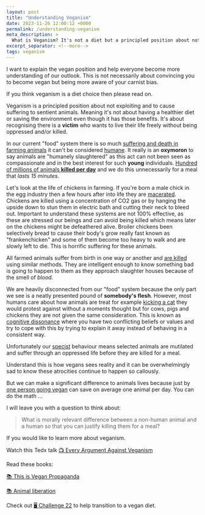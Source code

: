 ```yaml
---
layout: post
title: "Understanding Veganism"
date: 2023-11-26 12:00:12 +0000
permalink: /understanding-veganism
meta_description: >
  What is Veganism? It's not a diet but a principled position about not exploiting and to cause suffering to sentient animals.
excerpt_separator: <!--more-->
tags: veganism
---
```


I want to explain the vegan position and help everyone become more understanding of our outlook. This is not 
necessarily about convincing you to become vegan but being more aware of your carnist bias. 

If you think veganism is a diet choice then please read on.

<!--more-->

Veganism is a principled position about not exploiting and to cause suffering to sentient animals. Meaning it's not about having a healthier diet or saving the environment even though it has those benefits. It's about recognising there is a __victim__ who wants to live their life freely without being oppressed and/or killed.

In our current "food" system there is so much [suffering and death in farming animals](https://www.youtube.com/watch?v=LQRAfJyEsko) it can't be considered [humane](https://www.merriam-webster.com/dictionary/humane). It really is an **oxymoron** to say animals are "humanely slaughtered" as this act can not been seen as compassionate and in the best interest for such **young** individuals. [Hundred of millions of animals **killed per day**](https://ourworldindata.org/how-many-animals-get-slaughtered-every-day) and we do this unnecessarily for a meal that _lasts 15 minutes_.

Let's look at the life of chickens in farming. If you're born a male chick in the egg industry then a few hours after into life they are [macerated](https://en.wikipedia.org/wiki/Chick_culling). Chickens are killed using a concentration of CO2 gas or by hanging the upside down to stun them in electric bath and cutting their neck to bleed out. Important to understand these systems are not 100% effective, as these are stressed our beings and can avoid being killed which means later on the chickens might be defeathered alive. Broiler chickens been selectively bread to cause their body's grow really fast known as "frankenchicken" and some of them become too heavy to walk and are slowly left to die. This is horrific suffering for these animals.

All farmed animals suffer from birth in one way or another and [are killed](https://www.rspca.org.uk/adviceandwelfare/farm/slaughter/factfile) using similar methods. They are intelligent enough to know something bad is going to happen to them as they approach slaughter houses because of the smell of _blood_.

We are heavily disconnected from our "food" system because the only part we see is a neatly presented pound of **somebody's flesh**. However, most humans care about how animals are treat for example [kicking a cat](https://www.bbc.co.uk/sport/football/61563971) they would protest against without a moments thought but for cows, pigs and chickens they are not given the same consideration. This is known as [cognitive dissonance](https://www.verywellmind.com/what-is-cognitive-dissonance-2795012) where you have two conflicting beliefs or values and try to cope with this by trying to explain it away instead of behaving in a consistent way.

Unfortunately our [specist](https://www.merriam-webster.com/dictionary/speciesism) behaviour means selected animals are mutilated and suffer through an oppressed life before they are killed for a meal.

Understand this is how vegans sees reality and it can be overwhelmingly sad to know these atrocities continue to happen so callously. 

But we can make a significant difference to animals lives because just by [one person going vegan](https://thehumaneleague.org.uk/article/how-many-animals-can-you-save-by-going-vegan) can save on average one animal per day. You can do the math ...

I will leave you with a question to think about: 

> What is morally relevant difference between a non-human animal and a human so that you can justify killing them for a meal?

If you would like to learn more about veganism.

Watch this Tedx talk [📺 Every Argument Against Veganism](https://www.youtube.com/watch?v=byTxzzztRBU&ab_channel=TEDxTalks)

Read these books:

[📚 This is Vegan Propaganda](https://www.goodreads.com/book/show/58093554-this-is-vegan-propaganda?ac=1&from_search=true&qid=U50eqxHkIX&rank=1)

[📚 Animal liberation](https://www.goodreads.com/book/show/29380.Animal_Liberation?from_search=true&from_srp=true&qid=9m6BzXkQqP&rank=1) 

Check out [🖥 Challenge 22](https://challenge22.com/) to help transition to a vegan diet.
